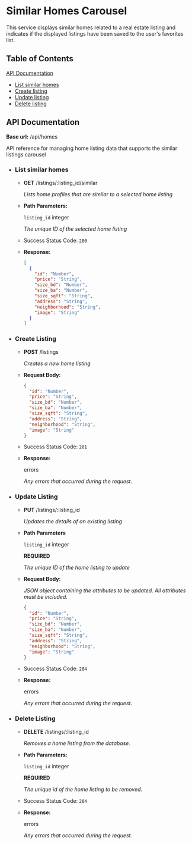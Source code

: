 # Similar Homes Carousel

This service displays similar homes related to a real estate listing and indicates if the displayed listings have been saved to the user's favorites list.


## Table of Contents

[API Documentation](#api-documentation)
* [List similar homes](#list-similar-homes)
* [Create listing](#create-listing)
* [Update listing](#update-listing)
* [Delete listing](#delete-listing)

## API Documentation

**Base url:** /api/homes

API reference for managing home listing data that supports the similar listings carousel

* ### List similar homes
  * __GET__ /listings/:listing_id/similar

    *Lists home profiles that are similar to a selected home listing*
  * __Path Parameters:__

      ```listing_id``` integer

      *The unique ID of the selected home listing*
  * Success Status Code: ```200```
  * __Response:__
    ```json
    [
      {
        "id": "Number",
        "price": "String",
        "size_bd": "Number",
        "size_ba": "Number",
        "size_sqft": "String",
        "address": "String",
        "neighborhood": "String",
        "image": "String"
      }
    ]
    ```

* ### Create Listing
  * __POST__ /listings

    *Creates a new home listing*

  * __Request Body:__
    ```json
    {
      "id": "Number",
      "price": "String",
      "size_bd": "Number",
      "size_ba": "Number",
      "size_sqft": "String",
      "address": "String",
      "neighborhood": "String",
      "image": "String"
    }
    ```

  * Success Status Code: ```201```

  * __Response:__

    errors

    *Any errors that occurred during the request.*


* ### Update Listing
  * __PUT__ /listings/:listing_id

    *Updates the details of an existing listing*

  * __Path Parameters__

    ```listing_id``` integer

    **REQUIRED**

    *The unique ID of the home listing to update*

  * __Request Body:__

    *JSON object containing the attributes to be updated. All attributes must be included.*
    ```json
    {
      "id": "Number",
      "price": "String",
      "size_bd": "Number",
      "size_ba": "Number",
      "size_sqft": "String",
      "address": "String",
      "neighborhood": "String",
      "image": "String"
    }
    ```
  * Success Status Code: ```204```

  * __Response:__

    errors

    *Any errors that occurred during the request.*

* ### Delete Listing
  * __DELETE__ /listings/:listing_id

    *Removes a home listing from the database.*

  * __Path Parameters:__

    ```listing_id``` integer

    **REQUIRED**

    *The unique id of the home listing to be removed.*

  * Success Status Code: ```204```

  * __Response:__

    errors

    *Any errors that occurred during the request.*
